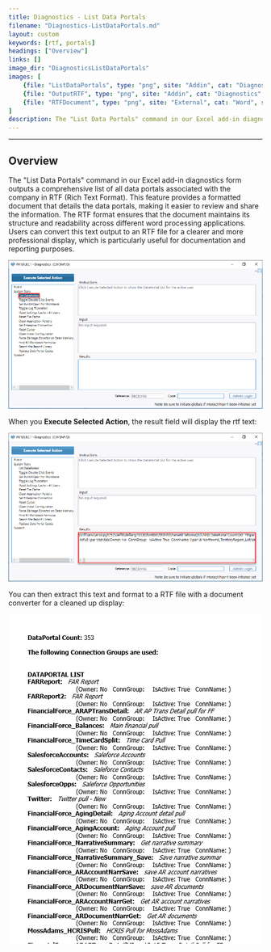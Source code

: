```yaml
---
title: Diagnostics - List Data Portals
filename: "Diagnostics-ListDataPortals.md"
layout: custom
keywords: [rtf, portals]
headings: ["Overview"]
links: []
image_dir: "DiagnosticsListDataPortals"
images: [
	{file: "ListDataPortals", type: "png", site: "Addin", cat: "Diagnostics", sub: "List Data Portals", report: "", ribbon: "", config: ""},
	{file: "OutputRTF", type: "png", site: "Addin", cat: "Diagnostics", sub: "List Data Portals", report: "", ribbon: "", config: ""},
	{file: "RTFDocument", type: "png", site: "External", cat: "Word", sub: "Document", report: "", ribbon: "", config: ""}
]
description: The "List Data Portals" command in our Excel add-in diagnostics form outputs a comprehensive list of all data portals associated with the company in RTF (Rich Text Format).
---
```

* * *

## Overview

The "List Data Portals" command in our Excel add-in diagnostics form outputs a comprehensive list of all data portals associated with the company in RTF (Rich Text Format). This feature provides a formatted document that details the data portals, making it easier to review and share the information. The RTF format ensures that the document maintains its structure and readability across different word processing applications. Users can convert this text output to an RTF file for a clearer and more professional display, which is particularly useful for documentation and reporting purposes.

![](/images/DiagnosticsListDataPortals/ListDataPortals.png)
<br>

When you **Execute Selected Action**, the result field will display the rtf text:

![](/images/DiagnosticsListDataPortals/OutputRTF.png)
<br>

You can then extract this text and format to a RTF file with a document converter for a cleaned up display:

![](/images/DiagnosticsListDataPortals/RTFDocument.png)
<br>
